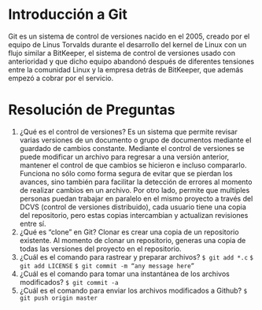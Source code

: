 # Introducción a Git
Git es un sistema de control de versiones nacido en el 2005, creado por el equipo de Linus Torvalds durante el desarrollo del kernel de Linux con un flujo similar a BitKeeper, el sistema de control de versiones usado con anterioridad y que dicho equipo abandonó después de diferentes tensiones entre la comunidad Linux y la empresa detrás de BitKeeper, que además empezó a cobrar por el servicio. 
# Resolución de Preguntas
1. ¿Qué es el control de versiones?
Es un sistema que permite revisar varias versiones de un documento o grupo de documentos mediante el guardado de cambios constante. Mediante el control de versiones se puede modificar un archivo para regresar a una versión anterior, mantener el control de que cambios se hicieron e incluso compararlo. Funciona no sólo como forma segura de evitar que se pierdan los avances, sino también para facilitar la detección de errores al momento de realizar cambios en un archivo. Por otro lado, permite que multiples personas puedan trabajar en paralelo en el mismo proyecto a través del DCVS (control de versiones distribuido), cada usuario tiene una copia del repositorio, pero estas copias intercambian y actualizan revisiones entre sí. 
2. ¿Qué es “clone” en Git?
Clonar es crear una copia de un repositorio existente. Al momento de clonar un repositorio, generas una copia de todas las versiones del proyecto en el repositorio.
3. ¿Cuál es el comando para rastrear y preparar archivos?
`$ git add *.c` `$ git add LICENSE` `$ git commit -m “any message here”`
5. ¿Cuál es el comando para tomar una instantánea de los archivos modificados?
`$ git commit -a`
6. ¿Cuál es el comando para enviar los archivos modificados a Github?
`$ git push origin master`
